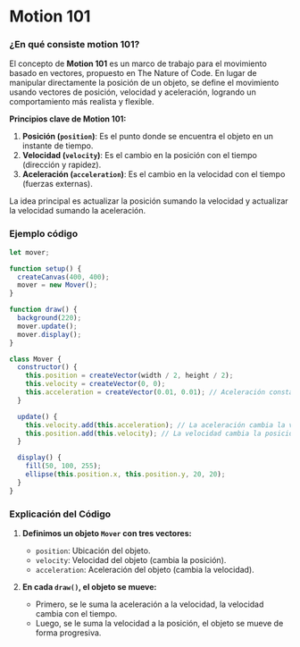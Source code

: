 # Motion 101
### ¿En qué consiste motion 101?
El concepto de **Motion 101** es un marco de trabajo para el movimiento basado en vectores, propuesto en The Nature of Code. En lugar de manipular directamente la posición de un objeto, se define el movimiento usando vectores de posición, velocidad y aceleración, logrando un comportamiento más realista y flexible.


**Principios clave de Motion 101:**

1.  **Posición (`position`)**: Es el punto donde se encuentra el objeto en un instante de tiempo.
2.  **Velocidad (`velocity`)**: Es el cambio en la posición con el tiempo (dirección y rapidez).
3.  **Aceleración (`acceleration`)**: Es el cambio en la velocidad con el tiempo (fuerzas externas).


 La idea principal es actualizar la posición sumando la velocidad y actualizar la velocidad sumando la aceleración.

### Ejemplo código 
```js
let mover;

function setup() {
  createCanvas(400, 400);
  mover = new Mover();
}

function draw() {
  background(220);
  mover.update();
  mover.display();
}

class Mover {
  constructor() {
    this.position = createVector(width / 2, height / 2);
    this.velocity = createVector(0, 0);
    this.acceleration = createVector(0.01, 0.01); // Aceleración constante
  }

  update() {
    this.velocity.add(this.acceleration); // La aceleración cambia la velocidad
    this.position.add(this.velocity); // La velocidad cambia la posición
  }

  display() {
    fill(50, 100, 255);
    ellipse(this.position.x, this.position.y, 20, 20);
  }
}

```


### Explicación del Código

1.  **Definimos un objeto `Mover` con tres vectores:**
    
    -   `position`: Ubicación del objeto.
    -   `velocity`: Velocidad del objeto (cambia la posición).
    -   `acceleration`: Aceleración del objeto (cambia la velocidad).
2.  **En cada `draw()`, el objeto se mueve:**
    
    -   Primero, se le suma la aceleración a la velocidad, la velocidad cambia con el tiempo.
    -   Luego, se le suma la velocidad a la posición, el objeto se mueve de forma progresiva.
